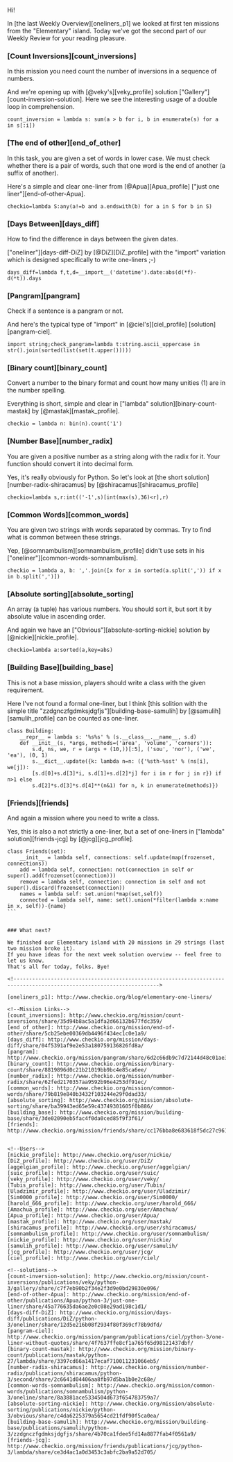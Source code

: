 Hi!

In [the last Weekly Overview][oneliners_p1] we looked at first ten missions from the "Elementary" island.
Today we've got the second part of our Weekly Review for your reading pleasure.

### [Count Inversions][count_inversions]

In this mission you need count the number of inversions in a sequence of numbers.

And we're opening up with [@veky's][veky_profile] solution ["Gallery"][count-inversion-solution].
Here we see the interesting usage of a double loop in comprehension.

```
count_inversion = lambda s: sum(a > b for i, b in enumerate(s) for a in s[:i])
```

### [The end of other][end_of_other]

In this task, you are given a set of words in lower case. 
We must check whether there is a pair of words, such that one word is the end of another (a suffix of another).

Here's a simple and clear one-liner from [@Apua][Apua_profile] ["just one liner"][end-of-other-Apua].

```
checkio=lambda S:any(a!=b and a.endswith(b) for a in S for b in S)
```

### [Days Between][days_diff]

How to find the difference in days between the given dates.

["oneliner"][days-diff-DiZ] by [@DiZ][DiZ_profile] with the "import" variation which is designed specifically to write one-liners ;-)

```
days_diff=lambda f,t,d=__import__('datetime').date:abs(d(*f)-d(*t)).days
```

### [Pangram][pangram]

Check if a sentence is a pangram or not.

And here's the typical type of "import" in [@ciel's][ciel_profile] [solution][pangram-ciel]. 

```
import string;check_pangram=lambda t:string.ascii_uppercase in str().join(sorted(list(set(t.upper()))))
```

### [Binary count][binary_count]

Convert a number to the binary format and count how many unities (1) are in the number spelling.

Everything is short, simple and clear in ["lambda" solution][binary-count-mastak] by [@mastak][mastak_profile].

```
checkio = lambda n: bin(n).count('1')
```

### [Number Base][number_radix]

You are given a positive number as a string along with the radix for it. 
Your function should convert it into decimal form.

Yes, it's really obviously for Python. So let's look at [the short solution][number-radix-shiracamus] by [@shiracamus][shiracamus_profile]

```
checkio=lambda s,r:int(('-1',s)[int(max(s),36)<r],r)
```

### [Common Words][common_words]

You are given two strings with words separated by commas. Try to find what is common between these strings.

Yep, [@somnambulism][somnambulism_profile] didn't use sets in his ["oneliner"][common-words-somnambulism].

```
checkio = lambda a, b: ','.join([x for x in sorted(a.split(',')) if x in b.split(',')])
```

### [Absolute sorting][absolute_sorting]

An array (a tuple) has various numbers. You should sort it, but sort it by absolute value in ascending order.

And again we have an ["Obvious"][absolute-sorting-nickie] solution by [@nickie][nickie_profile].

```
checkio=lambda a:sorted(a,key=abs)
```

### [Building Base][building_base]

This is not a base mission, players should write a class with the given requirement.

Here I've not found a formal one-liner, but I think [this solition with the simple title "zzdgnczfgdmksjdgfjs"][building-base-samulih]
by [@samulih][samulih_profile] can be counted as one-liner.


```
class Building:
    __repr__ = lambda s: '%s%s' % (s.__class__.__name__, s.d)
    def __init__(s, *args, methods=('area', 'volume', 'corners')):
        s.d, ns, we, r = (args + (10,))[:5], ('sou', 'nor'), ('we', 'ea'), (0, 1)
        s.__dict__.update({k: lambda n=n: ({'%sth-%sst' % (ns[i], we[j]):
        [s.d[0]+s.d[3]*i, s.d[1]+s.d[2]*j] for i in r for j in r}) if n>1 else
        s.d[2]*s.d[3]*s.d[4]**(n&1) for n, k in enumerate(methods)})
```

### [Friends][friends]

And again a mission where you need to write a class.

Yes, this is also a not strictly a one-liner, but a set of one-liners in ["lambda" solution][friends-jcg] by [@jcg][jcg_profile]. 

```
class Friends(set):
    __init__ = lambda self, connections: self.update(map(frozenset, connections))
    add = lambda self, connection: not(connection in self or super().add(frozenset(connection)))
    remove = lambda self, connection: connection in self and not super().discard(frozenset(connection))
    names = lambda self: set.union(*map(set,self))
    connected = lambda self, name: set().union(*filter(lambda x:name in x, self))-{name}
​```


### What next?

We finished our Elementary island with 20 missions in 29 strings (last two mission broke it).
If you have ideas for the next week solution overview -- feel free to let us know.
That's all for today, folks. Bye!

<!--------------------------------------------------------------------------------------------------------------------->

[oneliners_p1]: http://www.checkio.org/blog/elementary-one-liners/

<!--Mission Links-->
[count_inversions]: http://www.checkio.org/mission/count-inversions/share/35d94b8ac5a1dfa2d66132b677fdc359/
[end_of_other]: http://www.checkio.org/mission/end-of-other/share/5cb25ebe00369db4496f434ec1c0e1a9/
[days_diff]: http://www.checkio.org/mission/days-diff/share/04f5391af9e2e53a180759136826fd8a/
[pangram]: http://www.checkio.org/mission/pangram/share/6d2c66db9c7d72144d48c01ae323e868/
[binary_count]: http://www.checkio.org/mission/binary-count/share/8819896d0c21b21019bb9bc4e85ca6ee/
[number_radix]: http://www.checkio.org/mission/number-radix/share/62fed2170357aa9592b96e4253df91ec/
[common_words]: http://www.checkio.org/mission/common-words/share/79b819e840b3432f103244e29f0dad33/
[absolute_sorting]: http://www.checkio.org/mission/absolute-sorting/share/ba39943ed65e59c43749301605f0b886/
[building_base]: http://www.checkio.org/mission/building-base/share/3de02090eb5fac4f0da0ced85f9f3f61/
[friends]: http://www.checkio.org/mission/friends/share/cc176bba8e683618f5dc27c961cdfe55/


<!--Users-->
[nickie_profile]: http://www.checkio.org/user/nickie/
[DiZ_profile]: http://www.checkio.org/user/DiZ/
[aggelgian_profile]: http://www.checkio.org/user/aggelgian/
[suic_profile]: http://www.checkio.org/user/suic/
[veky_profile]: http://www.checkio.org/user/veky/
[Tubis_profile]: http://www.checkio.org/user/Tubis/
[Uladzimir_profile]: http://www.checkio.org/user/Uladzimir/
[Sim0000_profile]: http://www.checkio.org/user/Sim0000/
[harold_666_profile]: http://www.checkio.org/user/harold_666/
[Amachua_profile]: http://www.checkio.org/user/Amachua/
[Apua_profile]: http://www.checkio.org/user/Apua/
[mastak_profile]: http://www.checkio.org/user/mastak/
[shiracamus_profile]: http://www.checkio.org/user/shiracamus/
[somnambulism_profile]: http://www.checkio.org/user/somnambulism/
[nickie_profile]: http://www.checkio.org/user/nickie/
[samulih_profile]: http://www.checkio.org/user/samulih/
[jcg_profile]: http://www.checkio.org/user/jcg/
[ciel_profile]: http://www.checkio.org/user/ciel/

<!--solutions-->
[count-inversion-solution]: http://www.checkio.org/mission/count-inversions/publications/veky/python-3/gallery/share/c7f7eb90b2f34e2f3d9e0bd29830e096/
[end-of-other-Apua]: http://www.checkio.org/mission/end-of-other/publications/Apua/python-3/just-one-liner/share/45a776635da6ae2e0c08e29ad198c1d1/
[days-diff-DiZ]: http://www.checkio.org/mission/days-diff/publications/DiZ/python-3/oneliner/share/12d5e216b08f2934f80f369cf78b9dfd/
[pangram-ciel]: http://www.checkio.org/mission/pangram/publications/ciel/python-3/one-liner-without-quotes/share/4f7637ffe8cf1a765f65d98121437dbf/
[binary-count-mastak]: http://www.checkio.org/mission/binary-count/publications/mastak/python-27/lambda/share/3397cd66a1417ecaf710011231066eb5/
[number-radix-shiracamus]: http://www.checkio.org/mission/number-radix/publications/shiracamus/python-3/second/share/2c6641d04406aa8fb97d5ba1b0e2c68e/
[common-words-somnambulism]: http://www.checkio.org/mission/common-words/publications/somnambulism/python-3/oneline/share/8a3881ace5334504d673f654783759a7/
[absolute-sorting-nickie]: http://www.checkio.org/mission/absolute-sorting/publications/nickie/python-3/obvious/share/c4da6225379a5654cd21fdf90f5ca0ea/
[building-base-samulih]: http://www.checkio.org/mission/building-base/publications/samulih/python-3/zzdgnczfgdmksjdgfjs/share/4b70ca1fdee5fd14a8877fab4f0561a9/
[friends-jcg]: http://www.checkio.org/mission/friends/publications/jcg/python-3/lambda/share/ce3d4ac1a0d3453c3abfc2ba9a52d705/
